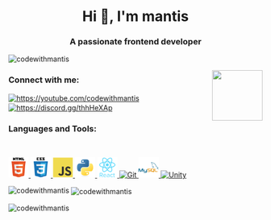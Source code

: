 <h1 align="center">Hi 👋, I'm mantis</h1>
<h3 align="center">A passionate frontend developer</h3>
<p align="left"> <img src="https://komarev.com/ghpvc/?username=codewithmantis&label=Profile%20views&color=00ff4c&style=plastic" alt="codewithmantis" /> </p>
 <img align="right" width="100px" height="100px" src="https://www.bing.com/th/id/OGC.5bc11ed6eb8a8f8d3b1a1812d43effd5?pid=1.7&rurl=https%3a%2f%2fcdn.dribbble.com%2fusers%2f668360%2fscreenshots%2f2011904%2fmantis800x600.gif&ehk=jLIhN3lTNams7slhaBlq0PmzRPyOf0Y6elVuBfWE%2fek%3d"/>

<h3 align="left">Connect with me:</h3>
<p align="left">
<a href="https://www.youtube.com/c/https://youtube.com/codewithmantis" target="blank"><img align="center" src="https://raw.githubusercontent.com/rahuldkjain/github-profile-readme-generator/master/src/images/icons/Social/youtube.svg" alt="https://youtube.com/codewithmantis" height="30" width="40" /></a>
<a href="https://discord.gg/https://discord.gg/thhHeXAp" target="blank"><img align="center" src="https://raw.githubusercontent.com/rahuldkjain/github-profile-readme-generator/master/src/images/icons/Social/discord.svg" alt="https://discord.gg/thhHeXAp" height="30" width="40" /></a>
</p>
<h3 align="left">Languages and Tools:</h3>
<br/>
<p align="left">
    <a href="https://www.w3.org/html/" target="_blank" rel="noreferrer">
        <img src="https://raw.githubusercontent.com/devicons/devicon/master/icons/html5/html5-original-wordmark.svg" alt="HTML" width="40" height="40" />
    </a>
    <a href="https://www.w3schools.com/css/" target="_blank" rel="noreferrer">
        <img src="https://raw.githubusercontent.com/devicons/devicon/master/icons/css3/css3-original-wordmark.svg" alt="CSS" width="40" height="40" />
    </a>
    <a href="https://developer.mozilla.org/en-US/docs/Web/JavaScript" target="_blank" rel="noreferrer">
        <img src="https://raw.githubusercontent.com/devicons/devicon/master/icons/javascript/javascript-original.svg" alt="JavaScript" width="40" height="40" />
    </a>
    <a href="https://www.python.org" target="_blank" rel="noreferrer">
        <img src="https://raw.githubusercontent.com/devicons/devicon/master/icons/python/python-original.svg" alt="Python" width="40" height="40" />
    </a>
    <a href="https://reactjs.org/" target="_blank" rel="noreferrer">
        <img src="https://raw.githubusercontent.com/devicons/devicon/master/icons/react/react-original-wordmark.svg" alt="React" width="40" height="40" />
    </a>
    <a href="https://git-scm.com/" target="_blank" rel="noreferrer">
        <img src="https://www.vectorlogo.zone/logos/git-scm/git-scm-icon.svg" alt="Git" width="40" height="40" />
    </a>
    <a href="https://www.mysql.com/" target="_blank" rel="noreferrer">
        <img src="https://raw.githubusercontent.com/devicons/devicon/master/icons/mysql/mysql-original-wordmark.svg" alt="MySQL" width="40" height="40" />
    </a>
    <a href="https://unity.com/" target="_blank" rel="noreferrer">
        <img src="https://www.vectorlogo.zone/logos/unity3d/unity3d-icon.svg" alt="Unity" width="40" height="40" />
    </a>
</p>
<p><img align="left" src="https://github-readme-stats.vercel.app/api/top-langs?username=codewithmantis&show_icons=true&theme=dark&title_color=00e60f&locale=en&layout=compact" alt="codewithmantis" /></p>

<p>&nbsp;<img align="center" src="https://github-readme-stats.vercel.app/api?username=codewithmantis&show_icons=true&theme=dark&title_color=00e60f&text_color=00e60f&locale=en" alt="codewithmantis" /></p>

<p><img align="center" src="https://github-readme-streak-stats.herokuapp.com/?user=codewithmantis&theme=highcontrast" alt="codewithmantis" /></p>
